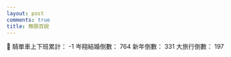 ```yaml
---
layout: post
comments: true
title: 無限百說
---
```


:tongue:
騎單車上下班累計： -1
岑翔結婚倒數： 764
新年倒數： 331
大旅行倒數： 197


